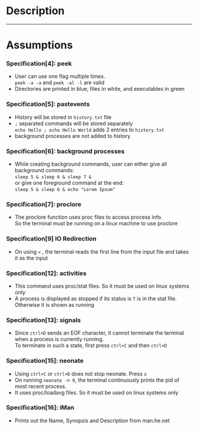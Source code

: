 # Description


---
# Assumptions

### Specification[4]: **peek**
- User can use one flag multiple times.  
`peek -a -a`  and  `peek -al -l` are valid
- Directories are printed in blue, files in white, and executables in green 

### Specification[5]: **pastevents**
- History will be stored in `history.txt` file
- `;` separated commands will be stored separately  
`echo Hello ; echo Hello World` adds 2 entries to `history.txt`
- background processes are not added to history

### Specification[6]: **background processes**
- While creating background commands, user can either give all background commands:  
    `sleep 5 & sleep 6 & sleep 7 &`  
    or give one foreground command at the end:   
    `sleep 5 & sleep 6 & echo "Lorem Ipsum"`

### Specification[7]: **proclore**
- The proclore function uses proc files to access process info.  
So the terminal must be running on a linux machine to use proclore

### Specification[9] **IO Redirection** 
- On using `<` , the  terminal reads the first line from the input file and takes it as the input

### Specification[12]: **activities**
- This command uses proc/stat files. So it must be used on linux systems only
- A process is displayed as stopped if its status is `T` is in the stat file. Otherwise it is shown as running

### Specification[13]: **signals** 
- Since `ctrl+D` sends an EOF character, it cannot terminate the terminal when a process is currently running.  
To terminate in such a state, first press `ctrl+C` and then `ctrl+D`

### Specification[15]: **neonate**
- Using `ctrl+C` or `ctrl+D` does not stop neonate. Press `x`
- On running `neonate -n 0`, the terminal continuously prints the pid of most recent process.
- It uses proc/loadavg files. So it must be used on linux systems only

### Specification[16]: **iMan**
- Prints out the Name, Synopsis and Description from man.he.net

